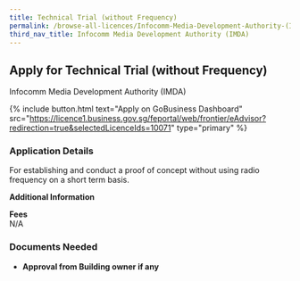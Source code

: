```yaml
---
title: Technical Trial (without Frequency)
permalink: /browse-all-licences/Infocomm-Media-Development-Authority-(IMDA)/Technical-Trial-(without-Frequency)
third_nav_title: Infocomm Media Development Authority (IMDA)
---
```


## Apply for Technical Trial (without Frequency)

Infocomm Media Development Authority (IMDA)

{% include button.html text="Apply on GoBusiness Dashboard" src="https://licence1.business.gov.sg/feportal/web/frontier/eAdvisor?redirection=true&selectedLicenceIds=10071" type="primary" %}

### Application Details

<p>For establishing and conduct a proof of concept without using radio frequency on a short term basis.</p>

**Additional Information**

<p><strong>Fees</strong><br />N/A</p>

### Documents Needed

<ul>
 <li><strong>Approval from Building owner if any</strong></li>
 </ul>

